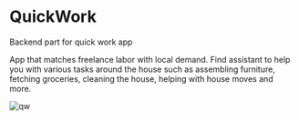 # QuickWork

Backend part for quick work app

App that matches freelance labor with local demand. Find assistant to help you with various tasks around the house such as assembling furniture, fetching groceries, cleaning the house, helping with house moves and more.

![qw](https://user-images.githubusercontent.com/18063880/142497600-57d0abb6-9dd6-4b07-891d-d6203e95f8d7.jpeg)
